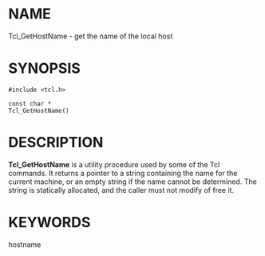 # NAME

Tcl_GetHostName - get the name of the local host

# SYNOPSIS

    #include <tcl.h>

    const char *
    Tcl_GetHostName()

# DESCRIPTION

**Tcl_GetHostName** is a utility procedure used by some of the Tcl
commands. It returns a pointer to a string containing the name for the
current machine, or an empty string if the name cannot be determined.
The string is statically allocated, and the caller must not modify of
free it.

# KEYWORDS

hostname
